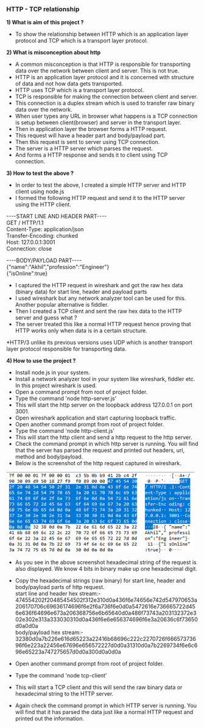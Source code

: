 ### HTTP - TCP relationship
**1) What is aim of this project ?**
- To show the relationship between HTTP which is an application layer protocol and TCP which is a transport layer protocol.

**2) What is misconception about http** 
- A common misconception is that HTTP is responsible for transporting data over the network between client and server. This is not true.
- HTTP is an application layer protocol and it is concerned with structure of data and not how data gets transported. 
- HTTP uses TCP which is a transport layer protocol.
- TCP is responsible for making the connection between client and server.
- This connection is a duplex stream which is used to transfer raw binary data over the network.
- When user types any URL in browser what happens is a TCP connection is setup between client(browser)
and server in the transport layer. 
- Then in application layer the browser forms a HTTP request. 
- This request will have a header part and body/payload part.
- Then this request is sent to server using TCP connection.
- The server is a HTTP server which parses the request.
- And forms a HTTP response and sends it to client using TCP connection.

**3) How to test the above ?**
- In order to test the above, I created a simple HTTP server and HTTP client using node.js
- I formed the following HTTP request and send it to the HTTP server using the HTTP client.

----START LINE AND HEADER PART----<br/>
GET / HTTP/1.1<br/>
Content-Type: application/json<br/>
Transfer-Encoding: chunked<br/>
Host: 127.0.0.1:3001<br/>
Connection: close<br/>

----BODY/PAYLOAD PART----<br/>
{"name":"Akhil","profession":"Engineer"}<br/>
{"isOnline":true}<br/>

- I captured the HTTP request in wireshark and got the raw hex data (binary data) for start line, header and payload parts
- I used wireshark but any network analyzer tool can be used for this. Another popular alternative is fiddler.
- Then I created a TCP client and sent the raw hex data to the HTTP server and guess what ? 
- The server treated this like a normal HTTP request hence proving that HTTP works only when data is in a certain structure.

*HTTP/3 unlike its previous versions uses UDP which is another transport layer protocol responsible for transporting data.

**4) How to use the project ?**
- Install node.js in your system.
- Install a network analyzer tool in your system like wireshark, fiddler etc. In this project wireshark is used.
- Open a command prompt from root of project folder.
- Type the command 'node http-server.js' 
- This will start the http server on the loopback address 127.0.0.1 on port 3001.
- Open wireshark application and start capturing loopback traffic.
- Open another command prompt from root of project folder.
- Type the command 'node http-client.js'
- This will start the http client and send a http request to the http server.
- Check the command prompt in which http server is running. You will find that the server has parsed the request and printed out
headers, url, method and body/payload. 
- Below is the screenshot of the http request captured in wireshark.

<img src="./images/http-client-to-server.png">

- As you see in the above screenshot hexadecimal string of the request is also displayed. We know 4 bits in binary make up one 
hexadecimal digit. 

- Copy the hexadecimal strings (raw binary) for start line, header and body/payload parts of http request.<br/>
start line and header hex stream:-<br/>
474554202f20485454502f312e310d0a436f6e74656e742d547970653a206170706c69636174696f6e2f6a736f6e0d0a5472616e736665722d456e636f64696e673a206368756e6b65640d0a486f73743a203132372e302e302e313a333030310d0a436f6e6e656374696f6e3a20636c6f73650d0a0d0a<br/>
body/payload hex stream:-<br/>
32380d0a7b226e616d65223a22416b68696c222c2270726f66657373696f6e223a22456e67696e656572227d0d0a31310d0a7b2269734f6e6c696e65223a747275657d0d0a300d0a0d0a<br/>

- Open another command prompt from root of project folder.
- Type the command 'node tcp-client'
- This will start a TCP client and this will send the raw binary data or hexadecimal string to the HTTP server. 
- Again check the command prompt in which HTTP server is running. You will find that it has parsed the data just like a normal
HTTP request and printed out the information.
